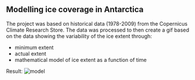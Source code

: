 ## Modelling ice coverage in Antarctica

The project was based on historical data (1978-2009) from the Copernicus Climate Research Store.
The data was processed to then create a gif based on the data showing the variability of the ice extent through:
* minimum extent
* actual extent
* mathematical model of ice extent as a function of time

Result:
![model](https://github.com/Nabramowicz/Modelling-ice-coverage-in-Antarctica/assets/97061585/4a996ef9-3838-403b-be9a-6dccdcf05391)
